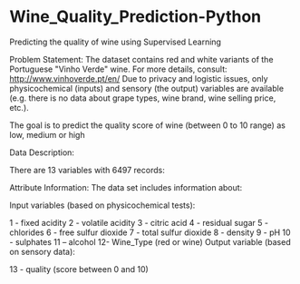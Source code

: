 # Wine_Quality_Prediction-Python
Predicting the quality of wine using Supervised Learning

Problem Statement: The dataset contains red and white variants of the Portuguese "Vinho Verde" wine. For more details, consult: http://www.vinhoverde.pt/en/
Due to privacy and logistic issues, only physicochemical (inputs) and sensory (the output) variables are available (e.g. there is no data about grape types, wine brand, wine selling price, etc.).

The goal is to predict the quality score of wine (between 0 to 10 range) as low, medium or high

Data Description:

There are 13 variables with 6497 records:

Attribute Information: The data set includes information about:

Input variables (based on physicochemical tests):

1 - fixed acidity
2 - volatile acidity
3 - citric acid
4 - residual sugar
5 - chlorides
6 - free sulfur dioxide
7 - total sulfur dioxide
8 - density
9 - pH
10 - sulphates
11 – alcohol
12- Wine_Type (red or wine)
Output variable (based on sensory data):

13 - quality (score between 0 and 10)

